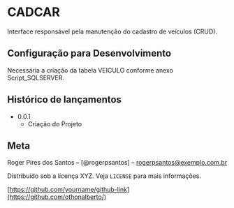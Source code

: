 # CADCAR
Interface responsável pela manutenção do cadastro de veículos (CRUD).

## Configuração para Desenvolvimento
Necessária a criação da tabela VEICULO conforme anexo Script_SQLSERVER.

## Histórico de lançamentos
* 0.0.1
    * Criação do Projeto

## Meta

Roger Pires dos Santos – [@rogerpsantos] – rogerpsantos@exemplo.com.br

Distribuído sob a licença XYZ. Veja `LICENSE` para mais informações.

[https://github.com/yourname/github-link](https://github.com/othonalberto/)

[npm-image]: https://img.shields.io/npm/v/datadog-metrics.svg?style=flat-square
[npm-url]: https://npmjs.org/package/datadog-metrics
[npm-downloads]: https://img.shields.io/npm/dm/datadog-metrics.svg?style=flat-square
[travis-image]: https://img.shields.io/travis/dbader/node-datadog-metrics/master.svg?style=flat-square
[travis-url]: https://travis-ci.org/dbader/node-datadog-metrics
